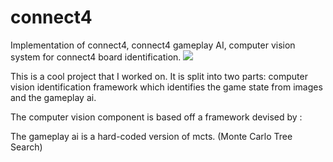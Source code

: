 # connect4
Implementation of connect4, connect4 gameplay AI, computer vision system for connect4 board identification.
![](giphy.gif)

This is a cool project that I worked on. It is split into two parts: computer vision identification framework which identifies the game state from images 
and the gameplay ai. 

The computer vision component is based off a framework devised by :

The gameplay ai is a hard-coded version of mcts. (Monte Carlo Tree Search)
